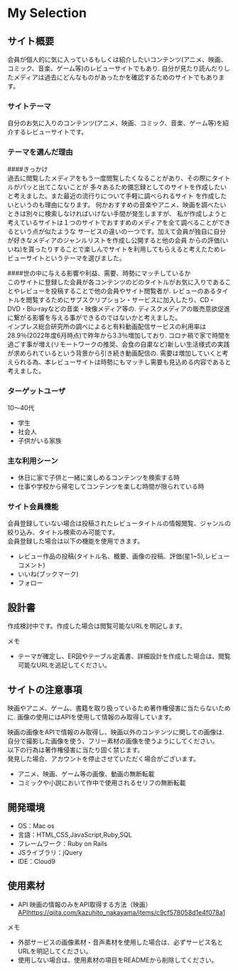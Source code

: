 # My Selection

## サイト概要
会員が個人的に気に入っているもしくは紹介したいコンテンツ(アニメ、映画、コミック、音楽、ゲーム等)のレビューサイトでもあり. 
自分が見たり読んだりしたメディアは過去にどんなものがあったかを確認するためのサイトでもあります。

### サイトテーマ
自分のお気に入りのコンテンツ(アニメ、映画、コミック、音楽、ゲーム等)を紹介するレビューサイトです。

### テーマを選んだ理由
 ####きっかけ  
過去に閲覧したメディアをもう一度閲覧したくなることがあり、その際にタイトルがパッと出てこないことが
多々あるため備忘録としてのサイトを作成したいと考えました。また最近の流行りについて手軽に調べられるサイト
を作成したいというのも理由になります。
何かおすすめの音楽やアニメ、映画を調べたいときは別々に検索しなければいけない手間が発生しますが、
私が作成しようと考えているサイトは１つのサイトでおすすめのメディアを全て調べることができるという点が似たような
サービスの違いの一つです。加えて会員が独自に自分が好きなメディアのジャンルリストを作成し公開すると他の会員
からの評価(いいね)を貰ったりすることで楽しんでサイトを利用してもらえると考えたためレビューサイトというテーマを選びました。

 ####世の中に与える影響や利益、需要、時勢にマッチしているか  
このサイトに登録した会員が各コンテンツのどのタイトルがお気に入りであることやレビューを投稿することで他の会員やサイト閲覧者が. 
レビューのあるタイトルを閲覧するためにサブスクリプション・サービスに加入したり、CD・DVD・Blu-rayなどの音楽・映像メディア等の. 
ディスクメディアの販売意欲促進に繋がる影響を与える事ができるのではないかと考えました。  
インプレス総合研究所の調べによると有料動画配信サービスの利用率は28.9％(2022年度6月時点)で昨年から3.3％増加しており. 
コロナ禍で家で時間を過ごす事が増え(リモートワークの推奨、会食の自粛など)新しい生活様式の実践が求められているという背景から引き続き動画配信の. 
需要は増加していくと考えられる為、本レビューサイトは時勢にもマッチし需要も見込める内容であると考えました。


### ターゲットユーザ

10〜40代
 - 学生
 - 社会人
 - 子供がいる家族
 
### 主な利用シーン
 - 休日に家で子供と一緒に楽しめるコンテンツを検索する時
 - 仕事や学校から帰宅してコンテンツを楽しむ時間が限られている時
 
### サイト会員機能
会員登録していない場合は投稿されたレビュータイトルの情報閲覧、ジャンルの絞り込み、タイトル検索のみ可能です。  
会員登録した場合は以下の機能を使用できます。  

 - レビュー作品の投稿(タイトル名、概要、画像の投稿、評価(星1~5),レビューコメント)
 - いいね(ブックマーク)
 - フォロー
 


## 設計書
作成検討中です。作成した場合は閲覧可能なURLを明記します。

メモ
 - テーマが確定し、ER図やテーブル定義書、詳細設計を作成した場合は、閲覧可能なURLを追記してください。
 
## サイトの注意事項
映画やアニメ、ゲーム、書籍を取り扱っているため著作権侵害に当たらないために. 
画像の使用にはAPIを使用して情報のみ取得しています。
  
映画の画像をAPIで情報のみ取得し、映画以外のコンテンツに関しての画像は. 
自分で撮影した画像を使う、フリー素材の画像を使うようにしてください。  
以下の行為は著作権侵害に当たり固く禁じます。  
発見した場合、アカウントを停止させていただく場合がございます。  

 - アニメ、映画、ゲーム等の画像、動画の無断転載
 - コミックや小説において作中で使用されるセリフの無断転載


## 開発環境
- OS：Mac os
- 言語：HTML,CSS,JavaScript,Ruby,SQL
- フレームワーク：Ruby on Rails
- JSライブラリ：jQuery
- IDE：Cloud9

## 使用素材

 - API
映画の情報のみをAPI取得する方法（映画）  
<APIhttps://qiita.com/kazuhito_nakayama/items/c9cf578058d1e4f078a1>

メモ
- 外部サービスの画像素材・音声素材を使用した場合は、必ずサービス名とURLを明記してください。
- 使用しない場合は、使用素材の項目をREADMEから削除してください。